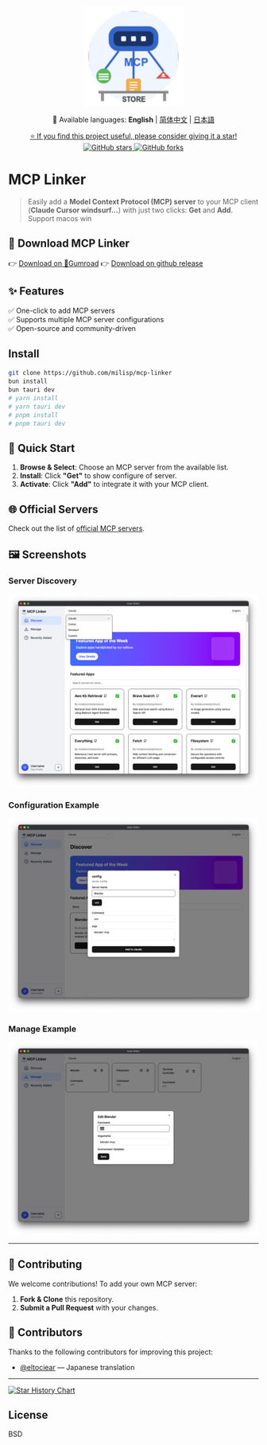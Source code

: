 <p align="center">
  <img src="src/assets/logo.png" alt="Project Logo" width="200" />
</p>

<p align="center">
  📘 Available languages: 
  <strong>English</strong> | 
  <a href="./docs/README.zh-CN.md">简体中文</a> | 
  <a href="./docs/README.ja-JP.md">日本語</a>
</p>

<p align="center">
  <a href="https://github.com/milisp/mcp-linker/stargazers">
    ⭐ If you find this project useful, please consider giving it a star!
  </a>
  <br/>
  <a href="https://github.com/milisp/mcp-linker">
    <img src="https://img.shields.io/github/stars/milisp/mcp-linker?style=social" alt="GitHub stars"/>
    <img src="https://img.shields.io/github/forks/milisp/mcp-linker?style=social" alt="GitHub forks"/>
  </a>
</p>

# MCP Linker

>Easily add a **Model Context Protocol (MCP) server** to your MCP client (**Claude Cursor windsurf...**) with just two clicks: **Get** and **Add**. Support macos win

## 🔽 Download MCP Linker

👉 [Download on 🐙Gumroad](https://wei40680.gumroad.com/l/jdbuvc?wanted=true)
👉 [Download on github release](https://github.com/milisp/mcp-linker/releases)

## ✨ Features

✅ One-click to add MCP servers  
✅ Supports multiple MCP server configurations  
✅ Open-source and community-driven  

## Install

```bash
git clone https://github.com/milisp/mcp-linker
bun install
bun tauri dev
# yarn install
# yarn tauri dev
# pnpm install
# pnpm tauri dev
```

## 🚀 Quick Start

1. **Browse & Select**: Choose an MCP server from the available list.  
2. **Install**: Click **"Get"** to show configure of server.  
3. **Activate**: Click **"Add"** to integrate it with your MCP client.  

## 🌐 Official Servers

Check out the list of [official MCP servers](https://github.com/modelcontextprotocol/servers).

## 🖼️ Screenshots

### Server Discovery
![Discover Screenshot](./images/home.png)

### Configuration Example
![Config Screenshot](./images/config.png)

### Manage Example
![Manage Screenshot](./images/manager.png)

---

## 🤝 Contributing

We welcome contributions! To add your own MCP server:

1. **Fork & Clone** this repository.
2. **Submit a Pull Request** with your changes.

## 🎉 Contributors

Thanks to the following contributors for improving this project:

- [@eltociear](https://github.com/eltociear) — Japanese translation

---

[![Star History Chart](https://api.star-history.com/svg?repos=milisp/mcp-linker&type=Date)](https://star-history.com/#milisp/mcp-linker)

## License

BSD
